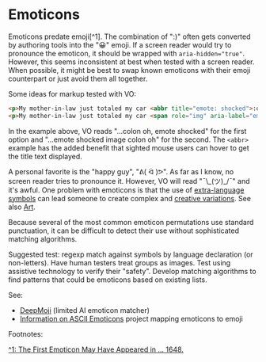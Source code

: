 # Emoticons

Emoticons predate emoji[^1]. The combination of ":)" often gets converted by authoring tools into the "😀" emoji. If a screen reader would try to pronounce the emoticon, it should be wrapped with `aria-hidden="true"`. However, this seems inconsistent at best when tested with a screen reader. When possible, it might be best to swap known emoticons with their emoji counterpart or just avoid them all together.

Some ideas for markup tested with VO:

```html
<p>My mother-in-law just totaled my car <abbr title="emote: shocked">:o</abbr></p>
<p>My mother-in-law just totaled my car <span role="img" aria-label="emote: shocked">:o</span></p>
```

In the example above, VO reads "...colon oh, emote shocked" for the first option and "...emote shocked image colon oh" for the second. The `<abbr>` example has the added benefit that sighted mouse users can hover to get the title text displayed.

A personal favorite is the "happy guy", "ᕕ( ᐛ )ᕗ". As far as I know, no screen reader tries to pronounce it. However, VO will read "¯\\\_(ツ)\_/¯" and it's awful. One problem with emoticons is that the use of [extra-language symbols](./extra-language-symbols.md) can lead someone to create complex and [creative variations](http://smiley.cool/en/emoticons.php). See also [Art](./art.md).

Because several of the most common emoticon permutations use standard punctuation, it can be difficult to detect their use without sophisticated matching algorithms.

Suggested test: regexp match against symbols by language declaration (or non-letters). Have human testers treat groups as images. Test using assistive technology to verify their "safety". Develop matching algorithms to find patterns that could be emoticons based on existing lists.

See:

- [DeepMoji](https://github.com/bfelbo/DeepMoji) (limited AI emoticon matcher)
- [Information on ASCII Emoticons](https://github.com/wooorm/emoticon) project mapping emoticons to emoji

Footnotes:

[^1: The First Emoticon May Have Appeared in ... 1648.](https://www.theatlantic.com/technology/archive/2014/04/the-first-emoticon-may-have-appeared-in-1648/360622/)
